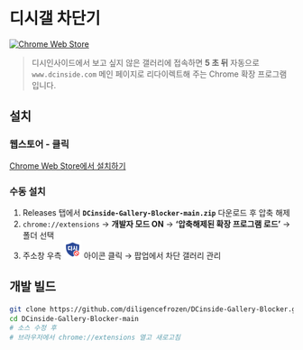 # 디시갤 차단기

[![Chrome Web Store](https://img.shields.io/chrome-web-store/v/gfibaeldbchmlopmcpdeklbfplcdgapf?label=Chrome%20Web%20Store)](https://chrome.google.com/webstore/detail/gfibaeldbchmlopmcpdeklbfplcdgapf)

> 디시인사이드에서 보고 싶지 않은 갤러리에 접속하면 **5 초 뒤** 자동으로 `www.dcinside.com` 메인 페이지로 리다이렉트해 주는 Chrome 확장 프로그램입니다.

## 설치
### 웹스토어 - 클릭
[Chrome Web Store에서 설치하기](https://chrome.google.com/webstore/detail/gfibaeldbchmlopmcpdeklbfplcdgapf)

### 수동 설치
1. Releases 탭에서 **`DCinside-Gallery-Blocker-main.zip`** 다운로드 후 압축 해제  
2. `chrome://extensions` → **개발자 모드 ON** → **‘압축해제된 확장 프로그램 로드’** → 폴더 선택  
3. 주소창 우측 ![icon](icons/32.png) 아이콘 클릭 → 팝업에서 차단 갤러리 관리

## 개발 빌드
```bash
git clone https://github.com/diligencefrozen/DCinside-Gallery-Blocker.git
cd DCinside-Gallery-Blocker-main
# 소스 수정 후
# 브라우저에서 chrome://extensions 열고 새로고침
